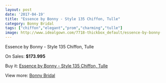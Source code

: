 ```yaml
---
layout: post
date: '2017-04-19'
title: "Essence by Bonny - Style 135 Chiffon, Tulle"
category: Bonny Bridal
tags: ["chiffon","elegant","prom","charming","tulle"]
image: http://www.idealgown.com/7718-thickbox_default/essence-by-bonny-style-135-chiffon-tulle.jpg
---
```

Essence by Bonny - Style 135 Chiffon, Tulle

On Sales: **$173.995**
<a href="https://www.idealgown.com/en/bonny-bridal/3281-essence-by-bonny-style-135-chiffon-tulle.html"><amp-img layout="responsive" width="600" height="600" src="//www.idealgown.com/7718-thickbox_default/essence-by-bonny-style-135-chiffon-tulle.jpg" alt="Essence by Bonny - Style 135 Chiffon, Tulle 0" /></a>
<a href="https://www.idealgown.com/en/bonny-bridal/3281-essence-by-bonny-style-135-chiffon-tulle.html"><amp-img layout="responsive" width="600" height="600" src="//www.idealgown.com/7719-thickbox_default/essence-by-bonny-style-135-chiffon-tulle.jpg" alt="Essence by Bonny - Style 135 Chiffon, Tulle 1" /></a>

Buy it: [Essence by Bonny - Style 135 Chiffon, Tulle](https://www.idealgown.com/en/bonny-bridal/3281-essence-by-bonny-style-135-chiffon-tulle.html "Essence by Bonny - Style 135 Chiffon, Tulle")

View more: [Bonny Bridal](https://www.idealgown.com/en/41-bonny-bridal "Bonny Bridal")
